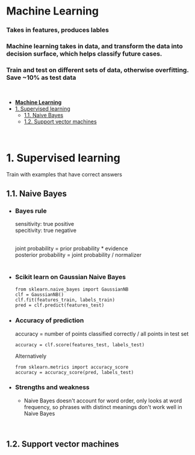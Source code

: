 # **Machine Learning**

### Takes in features, produces lables

### Machine learning takes in data, and transform the data into decision surface, which helps classify future cases.

### Train and test on different sets of data, otherwise overfitting. Save ~10% as test data

<br>

<!-- TOC -->

- [**Machine Learning**](#machine-learning)
- [1. Supervised learning](#1-supervised-learning)
    - [1.1. Naive Bayes](#11-naive-bayes)
    - [1.2. Support vector machines](#12-support-vector-machines)

<!-- /TOC -->

<br>

# 1. Supervised learning

Train with examples that have correct answers

## 1.1. Naive Bayes

* ### Bayes rule
    sensitivity: true positive <br>
    specitivity: true negative <br>
    <br>
    
    joint probability = prior probability * evidence <br>
    posterior probability = joint probability / normalizer <br>
    <br>

* ### Scikit learn on Gaussian Naive Bayes
    ```
    from sklearn.naive_bayes import GaussianNB
    clf = GaussianNB()
    clf.fit(features_train, labels_train)
    pred = clf.predict(features_test)
    ```

* ### Accuracy of prediction
    accuracy = number of points classified correctly / all points in test set
    ```
    accuracy = clf.score(features_test, labels_test)
    ```
    Alternatively
    ```
    from sklearn.metrics import accuracy_score
    accuracy = accuracy_score(pred, labels_test)
    ```

* ### Strengths and weakness
    * Naive Bayes doesn't account for word order, only looks at word frequency, so phrases with distinct meanings don't work well in Naive Bayes <br>

<br>

## 1.2. Support vector machines

